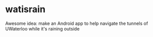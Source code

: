 watisrain
=========

Awesome idea: make an Android app to help navigate the tunnels of UWaterloo while it's raining outside

